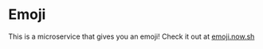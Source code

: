 # Emoji

This is a microservice that gives you an emoji!
Check it out at [emoji.now.sh](https://emoji.now.sh)